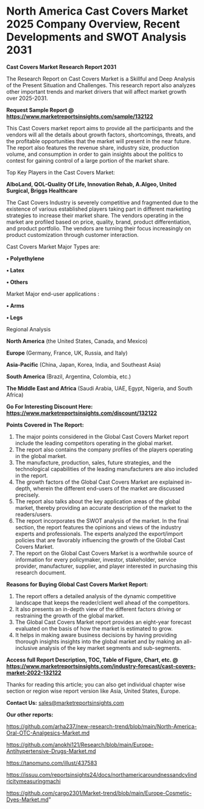# North America Cast Covers Market 2025 Company Overview, Recent Developments and SWOT Analysis 2031

<strong>Cast Covers Market Research Report 2031</strong>

The Research Report on Cast Covers Market is a Skillful and Deep Analysis of the Present Situation and Challenges. This research report also analyzes other important trends and market drivers that will affect market growth over 2025-2031.

<strong>Request Sample Report @ <a href=https://www.marketreportsinsights.com/sample/132122>https://www.marketreportsinsights.com/sample/132122</a></strong>

This Cast Covers market report aims to provide all the participants and the vendors will all the details about growth factors, shortcomings, threats, and the profitable opportunities that the market will present in the near future. The report also features the revenue share, industry size, production volume, and consumption in order to gain insights about the politics to contest for gaining control of a large portion of the market share.

Top Key Players in the Cast Covers Market:

<strong>AlboLand, QOL-Quality Of Life, Innovation Rehab, A.Algeo, United Surgical, Briggs Healthcare</strong>

The Cast Covers Industry is severely competitive and fragmented due to the existence of various established players taking part in different marketing strategies to increase their market share. The vendors operating in the market are profiled based on price, quality, brand, product differentiation, and product portfolio. The vendors are turning their focus increasingly on product customization through customer interaction.

Cast Covers Market Major Types are:

<strong>• Polyethylene

• Latex

• Others</strong>

Market Major end-user applications :

<strong>• Arms

• Legs</strong>

Regional Analysis

</u><strong><b>North America</b></strong> (the United States, Canada, and Mexico)

<strong><b>Europe </b></strong>(Germany, France, UK, Russia, and Italy)

<strong><b>Asia-Pacific</b></strong> (China, Japan, Korea, India, and Southeast Asia)

<strong><b>South America</b></strong> (Brazil, Argentina, Colombia, etc.)

<strong><b>The Middle East and Africa</b></strong> (Saudi Arabia, UAE, Egypt, Nigeria, and South Africa)

<strong>Go For Interesting Discount Here: <a href=https://www.marketreportsinsights.com/discount/132122>https://www.marketreportsinsights.com/discount/132122</a></strong>

<strong>Points Covered in The Report:</strong>
<ol>
  <li>The major points considered in the Global Cast Covers Market report include the leading competitors operating in the global market.</li>
  <li>The report also contains the company profiles of the players operating in the global market.</li>
  <li>The manufacture, production, sales, future strategies, and the technological capabilities of the leading manufacturers are also included in the report.</li>
  <li>The growth factors of the Global Cast Covers Market are explained in-depth, wherein the different end-users of the market are discussed precisely.</li>
  <li>The report also talks about the key application areas of the global market, thereby providing an accurate description of the market to the readers/users.</li>
  <li>The report incorporates the SWOT analysis of the market. In the final section, the report features the opinions and views of the industry experts and professionals. The experts analyzed the export/import policies that are favorably influencing the growth of the Global Cast Covers Market.</li>
  <li>The report on the Global Cast Covers Market is a worthwhile source of information for every policymaker, investor, stakeholder, service provider, manufacturer, supplier, and player interested in purchasing this research document.</li>
</ol>
<strong>Reasons for Buying Global Cast Covers Market Report:</strong>

<ol>
  <li>The report offers a detailed analysis of the dynamic competitive landscape that keeps the reader/client well ahead of the competitors.</li>
  <li>It also presents an in-depth view of the different factors driving or restraining the growth of the global market.</li>
  <li>The Global Cast Covers Market report provides an eight-year forecast evaluated on the basis of how the market is estimated to grow.</li>
  <li>It helps in making aware business decisions by having providing thorough insights insights into the global market and by making an all-inclusive analysis of the key market segments and sub-segments.</li>
</ol>
<strong>Access full Report Description, TOC, Table of Figure, Chart, etc. @ <a href=https://www.marketreportsinsights.com/industry-forecast/cast-covers-market-2022-132122>https://www.marketreportsinsights.com/industry-forecast/cast-covers-market-2022-132122</a></strong>


Thanks for reading this article; you can also get individual chapter wise section or region wise report version like Asia, United States, Europe.

<strong>Contact Us:</strong>
sales@marketreportsinsights.com

<strong>Our other reports:</strong>

<a href=https://github.com/arha237/new-research-trend/blob/main/North-America-Oral-OTC-Analgesics-Market.md>https://github.com/arha237/new-research-trend/blob/main/North-America-Oral-OTC-Analgesics-Market.md</a>

<a href=https://github.com/anokhi121/Research/blob/main/Europe-Antihypertensive-Drugs-Market.md>https://github.com/anokhi121/Research/blob/main/Europe-Antihypertensive-Drugs-Market.md</a>

<a href=https://tanomuno.com/illust/437583>https://tanomuno.com/illust/437583</a>

<a href=https://issuu.com/reportsinsights24/docs/northamericaroundnessandcylindricitymeasuringmachi>https://issuu.com/reportsinsights24/docs/northamericaroundnessandcylindricitymeasuringmachi</a>

<a href=https://github.com/cargo2301/Market-trend/blob/main/Europe-Cosmetic-Dyes-Market.md>https://github.com/cargo2301/Market-trend/blob/main/Europe-Cosmetic-Dyes-Market.md</a>"
